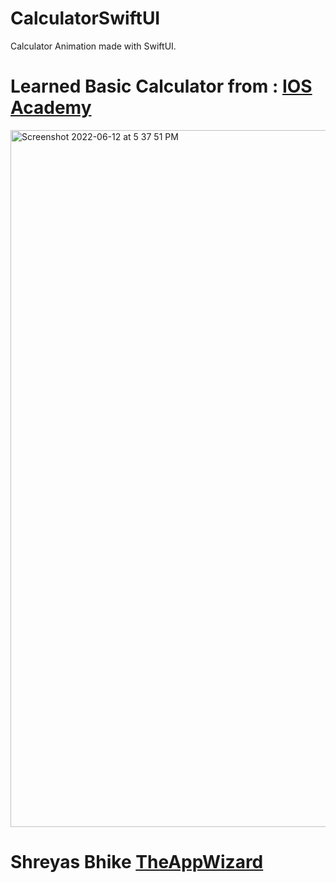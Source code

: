 # CalculatorSwiftUI
Calculator Animation made with SwiftUI.


# Learned Basic Calculator from :  [IOS Academy](https://www.youtube.com/watch?v=cMde7jhQlZI)


<img width="1115" alt="Screenshot 2022-06-12 at 5 37 51 PM" src="https://user-images.githubusercontent.com/70090469/173232989-c40dab04-353e-4d97-855c-f032685aa888.png">


# Shreyas Bhike [TheAppWizard](https://theappwizard.github.io/TheAppWizard/)
